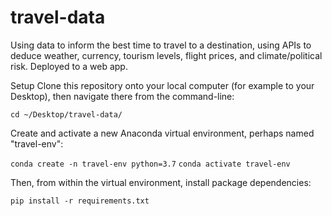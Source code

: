 # travel-data
Using data to inform the best time to travel to a destination, using APIs to deduce weather, currency, tourism levels, flight prices, and climate/political risk. Deployed to a web app.

Setup
Clone this repository onto your local computer (for example to your Desktop), then navigate there from the command-line:

`cd ~/Desktop/travel-data/`

Create and activate a new Anaconda virtual environment, perhaps named "travel-env":

`conda create -n travel-env python=3.7`
`conda activate travel-env`

Then, from within the virtual environment, install package dependencies:

`pip install -r requirements.txt`
